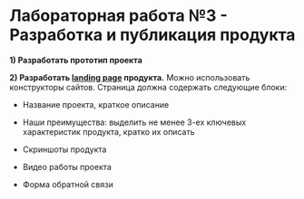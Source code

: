 Лабораторная работа №3 - Разработка и публикация продукта
=========================================================

__1) Разработать прототип проекта__

__2) Разработать [landing page](https://ru.wikipedia.org/wiki/%D0%A6%D0%B5%D0%BB%D0%B5%D0%B2%D0%B0%D1%8F_%D1%81%D1%82%D1%80%D0%B0%D0%BD%D0%B8%D1%86%D0%B0) продукта.__ Можно использовать конструкторы сайтов. Страница должна содержать следующие блоки:

  - Название проекта, краткое описание
 
  - Наши преимущества: выделить не менее 3-ех ключевых характеристик продукта, кратко их описать
 
  - Скриншоты продукта
 
  - Видео работы проекта
 
  - Форма обратной связи 
 
 
